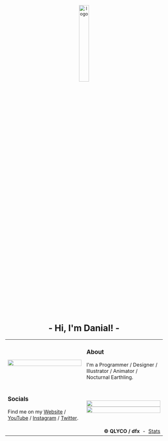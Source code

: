 <div width="100%">
    <div align="center">
        <img width="25%" alt="logo" src="https://dfx81.github.io/res/logo.png">
    </div>
    <h1 align="center">- Hi, I'm Danial! -</h1>
</div>

<table>
    <tr>
        <td width="50%"><img width="100%" src="https://dfx81.github.io/res/lookout.png" /></td>
        <td width="50%">
            <h3>About</h3>
            <p>I'm a Programmer / Designer / Illustrator / Animator / Nocturnal Earthling.</p>
        </td>
    </tr>
    <tr>
        <td width="50%">
            <h3>Socials</h3>
            <p>
                Find me on my <a href="https://dfx-81.web.app">Website</a> / <a href="https://youtube.com/channel/UCVc6CZfMGuZZxjRPzZE91Iw">YouTube</a> / <a href="https://instagram.com/dfx_81">Instagram</a> / <a href="https://twitter.com/dfx_81">Twitter</a>.
            </p>
        </td>
        <td width="50%">
            <img width="100%" src="https://github-readme-stats.vercel.app/api?username=dfx81&count_private=true&show_icons=true&include_all_commits=true" />
            <img width="100%" src="https://github-readme-stats.vercel.app/api/top-langs/?username=dfx81&layout=compact&langs_count=10">
        </td>
    </tr>
    <tr>
        <td colspan="2">
            <div align="right">
                <b>&copy; QLYCO / dfx</b>
                <span>&nbsp;-&nbsp;</span>
                <span><a href="https://github.com/anuraghazra/github-readme-stats">Stats</a></span>
            </div>
        </td>
    </tr>
</table>
